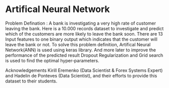 # Artifical Neural Network

Problem Defination : A bank is investigating a very high rate of customer leaving the bank. Here is a 10.000 records dataset to investigate and predict which of the customers are more likely to leave the bank soon. There are 13 Input features to one binary output which indicates that the customer will leave the bank or not. To solve this problem definition, Artifical Neural Network(ANN) is used using keras library. And more later to improve the performance of the predicted result  Dropout Regularization and Grid search is used to find the optimal hyper-parameters.

Acknowledgements
Kirill Eremenko (Data Scientist & Forex Systems Expert) and Hadelin de Ponteves (Data Scientist), and their efforts to provide this dataset to their students.
